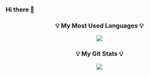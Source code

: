 ### Hi there 👋

<h3 align="center">💡 My Most Used Languages 💡</h3>
<p align="center">
  <a href="https://github.com/miin-nii">
    <img align="center" src="https://github-readme-stats.vercel.app/api/top-langs/?username=miin-nii&layout=compact&show_icons=true&show_owner=true&hide_title=true&theme=true" />
  </a>
</p>
<h3 align="center">💡 My Git Stats 💡</h3>
<p align="center">
  <a href="https://github.com/miin-nii">
    <img align="center" src="https://github-readme-stats.vercel.app/api?username=miin-nii&hide_title=true&show_icons=true&include_all_commits=true&theme=true" />
  </a>
</p>
